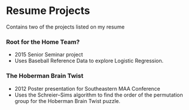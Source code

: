# Resume Projects
Contains two of the projects listed on my resume

### Root for the Home Team?
- 2015 Senior Seminar project
- Uses Baseball Reference Data to explore Logistic Regression.

### The Hoberman Brain Twist
- 2012 Poster presentation for Southeastern MAA Conference
- Uses the Schreier–Sims algorithm to find the order of the permutation group for the 
Hoberman Brain Twist puzzle.
